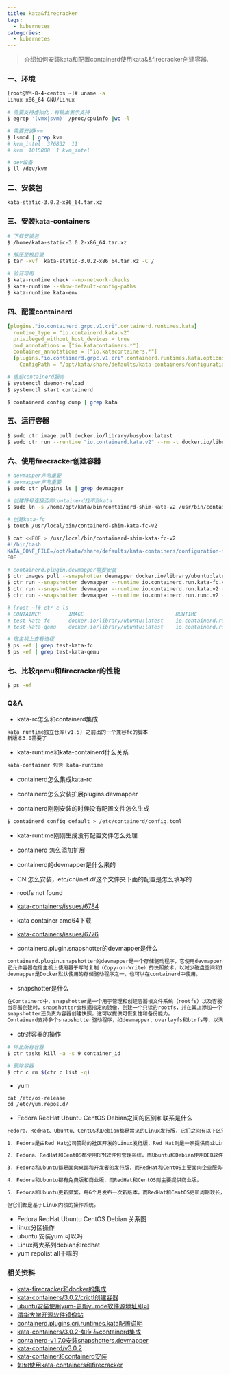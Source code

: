 ```yaml
---
title: kata&firecracker
tags:
  - kubernetes
categories:
  - kubernetes
---
```


> 介绍如何安装kata和配置containerd使用kata&&firecracker创建容器.

### 一、环境

``` bash
[root@VM-8-4-centos ~]# uname -a
Linux x86_64 GNU/Linux

# 需要支持虚拟化：有输出表示支持
$ egrep '(vmx|svm)' /proc/cpuinfo |wc -l

# 需要安装kvm
$ lsmod | grep kvm
# kvm_intel  376832  11
# kvm  1015808  1 kvm_intel

# dev设备
$ ll /dev/kvm
```

### 二、安装包

``` txt
kata-static-3.0.2-x86_64.tar.xz
```

### 三、安装kata-containers

``` bash
# 下载安装包
$ /home/kata-static-3.0.2-x86_64.tar.xz

# 解压至根目录
$ tar -xvf  kata-static-3.0.2-x86_64.tar.xz -C /

# 验证可用
$ kata-runtime check --no-network-checks
$ kata-runtime --show-default-config-paths
$ kata-runtime kata-env
```

### 四、配置containerd

``` yml
[plugins."io.containerd.grpc.v1.cri".containerd.runtimes.kata]
  runtime_type = "io.containerd.kata.v2"
  privileged_without_host_devices = true
  pod_annotations = ["io.katacontainers.*"]
  container_annotations = ["io.katacontainers.*"]
  [plugins."io.containerd.grpc.v1.cri".containerd.runtimes.kata.options]
    ConfigPath = "/opt/kata/share/defaults/kata-containers/configuration.toml"
```

``` bash
# 重启containerd服务
$ systemctl daemon-reload
$ systemctl start containerd 
```

``` bash 
$ containerd config dump | grep kata
```

### 五、运行容器

``` bash
$ sudo ctr image pull docker.io/library/busybox:latest
$ sudo ctr run --runtime "io.containerd.kata.v2" --rm -t docker.io/library/busybox:latest test-kata uname -r
```

### 六、使用firecracker创建容器

``` bash
# devmapper非常重要
# devmapper非常重要
$ sudo ctr plugins ls | grep devmapper

# 创建符号连接否则containerd找不到kata
$ sudo ln -s /home/opt/kata/bin/containerd-shim-kata-v2 /usr/bin/containerd-shim-kata-v2
```

``` bash
# 创建kata-fc
$ touch /usr/local/bin/containerd-shim-kata-fc-v2

$ cat <<EOF > /usr/local/bin/containerd-shim-kata-fc-v2
#!/bin/bash
KATA_CONF_FILE=/opt/kata/share/defaults/kata-containers/configuration-fc.toml /opt/kata/bin/containerd-shim-kata-v2 $@
EOF
```

``` bash
# containerd.plugin.devmapper需要安装
$ ctr images pull --snapshotter devmapper docker.io/library/ubuntu:latest
$ ctr run --snapshotter devmapper --runtime io.containerd.run.kata-fc.v2 -t --rm docker.io/library/ubuntu:latest test-kata-fc
$ ctr run --snapshotter devmapper --runtime io.containerd.run.kata.v2 -t --rm docker.io/library/ubuntu:latest test-kata-qemu
$ ctr run --snapshotter devmapper --runtime io.containerd.run.runc.v2 -t --rm docker.io/library/ubuntu:latest test-kata-runc

# [root ~]# ctr c ls
# CONTAINER         IMAGE                              RUNTIME                         
# test-kata-fc      docker.io/library/ubuntu:latest    io.containerd.run.kata-fc.v2    
# test-kata-qemu    docker.io/library/ubuntu:latest    io.containerd.run.kata.v2  
```

``` bash
# 宿主机上查看进程
$ ps -ef | grep test-kata-fc
$ ps -ef | grep test-kata-qemu
```

### 七、比较qemu和firecracker的性能

``` bash
$ ps -ef
```

### Q&A

- kata-rc怎么和containerd集成

``` txt
kata runtime独立仓库(v1.5) 之前出的一个兼容fc的脚本
新版本3.0需要了
```

- kata-runtime和kata-containerd什么关系

``` txt
kata-container 包含 kata-runtime
```

- containerd怎么集成kata-rc

- containerd怎么安装扩展plugins.devmapper

- containerd刚刚安装的时候没有配置文件怎么生成

``` bash
$ containerd config default > /etc/containerd/config.toml
```
- kata-runtime刚刚生成没有配置文件怎么处理
- containerd 怎么添加扩展
- containerd的devmapper是什么来的
- CNI怎么安装，etc/cni/net.d/这个文件夹下面的配置是怎么填写的

- rootfs not found

- [kata-containers/issues/6784](https://github.com/kata-containers/kata-containers/issues/6784)

- kata container amd64下载

- [kata-containers/issues/6776](https://github.com/kata-containers/kata-containers/issues/6776)

- containerd.plugin.snapshotter的devmapper是什么

``` txt
containerd.plugin.snapshotter的devmapper是一个存储驱动程序，它使用devmapper技术在宿主机上创建镜像和容器快照。
它允许容器在宿主机上使用基于写时复制（Copy-on-Write）的快照技术，以减少磁盘空间和I/O使用。
devmapper是Docker默认使用的存储驱动程序之一，也可以在containerd中使用。
```

- snapshotter是什么

``` txt
在Containerd中，snapshotter是一个用于管理和创建容器根文件系统（rootfs）以及容器快照的组件。
当容器创建时，snapshotter会根据指定的镜像，创建一个只读的rootfs，并在其上添加一个可写层，以允许容器进行修改。
snapshotter还负责为容器创建快照，这可以提供可恢复性和备份能力。
Containerd支持多个snapshotter驱动程序，如devmapper、overlayfs和btrfs等，以满足不同的需求和环境。
```

- ctr对容器的操作

``` bash
# 停止所有容器
$ ctr tasks kill -a -s 9 container_id

# 删除容器
$ ctr c rm $(ctr c list -q)
```
- yum 

```
cat /etc/os-release
cd /etc/yum.repos.d/
```

- Fedora RedHat Ubuntu CentOS Debian之间的区别和联系是什么
``` txt
Fedora、RedHat、Ubuntu、CentOS和Debian都是常见的Linux发行版，它们之间有以下区别和联系：

1. Fedora是由Red Hat公司赞助的社区开发的Linux发行版，Red Hat则是一家提供商业Linux产品的公司。CentOS是基于Red Hat Enterprise Linux (RHEL)源代码的开源发行版，而Ubuntu和Debian是完全独立的发行版。

2. Fedora、RedHat和CentOS都使用RPM软件包管理系统，而Ubuntu和Debian使用DEB软件包管理系统。

3. Fedora和Ubuntu都是面向桌面和开发者的发行版，而RedHat和CentOS主要面向企业服务器市场，而Debian则更多用于开发者和服务器上。

4. Fedora和Ubuntu都有免费版和商业版，而RedHat和CentOS则主要提供商业版。

5. Fedora和Ubuntu更新频繁，每6个月发布一次新版本，而RedHat和CentOS更新周期较长，通常每2-3年发布一次新版本，Debian则更新周期更为稳定。

但它们都是基于Linux内核的操作系统。
```
- Fedora RedHat Ubuntu CentOS Debian 关系图
- linux分区操作
- ubuntu 安装yum 可以吗
- Linux两大系列debian和redhat
- yum repolist all干嘛的

### 相关资料

- [kata-firecracker和docker的集成](https://github.com/kata-containers/documentation/wiki/Initial-release-of-Kata-Containers-with-Firecracker-support)
- [kata-containers/3.0.2/crictl创建容器](https://github.com/kata-containers/kata-containers/blob/3.0.2/docs/how-to/run-kata-with-crictl.md)
- [ubuntu安装使用yum-更新yumde软件源地址即可](https://blog.csdn.net/m0_70885101/article/details/127271416)
- [清华大学开源软件镜像站](https://mirrors.tuna.tsinghua.edu.cn/)
- [containerd.plugins.cri.runtimes.kata配置说明](https://github.com/kata-containers/kata-containers/blob/main/docs/how-to/containerd-kata.md#kata-containers-as-a-runtimeclass)
- [kata-containers/3.0.2-如何与containerd集成](https://github.com/kata-containers/kata-containers/blob/3.0.2/docs/how-to/containerd-kata.md)
- [containerd-v1.7.0安装snapshotters.devmapper](https://github.com/containerd/containerd/blob/v1.7.0/docs/snapshotters/devmapper.md)
- [kata-containerd/v3.0.2](https://github.com/kata-containers/kata-containers/releases/tag/3.0.2)
- [kata-container和containerd安装](https://github.com/kata-containers/kata-containers/blob/main/docs/install/container-manager/containerd/containerd-install.md)
- [如何使用kata-containers和firecracker](https://github.com/kata-containers/kata-containers/blob/3.0.2/docs/how-to/how-to-use-kata-containers-with-firecracker.md)